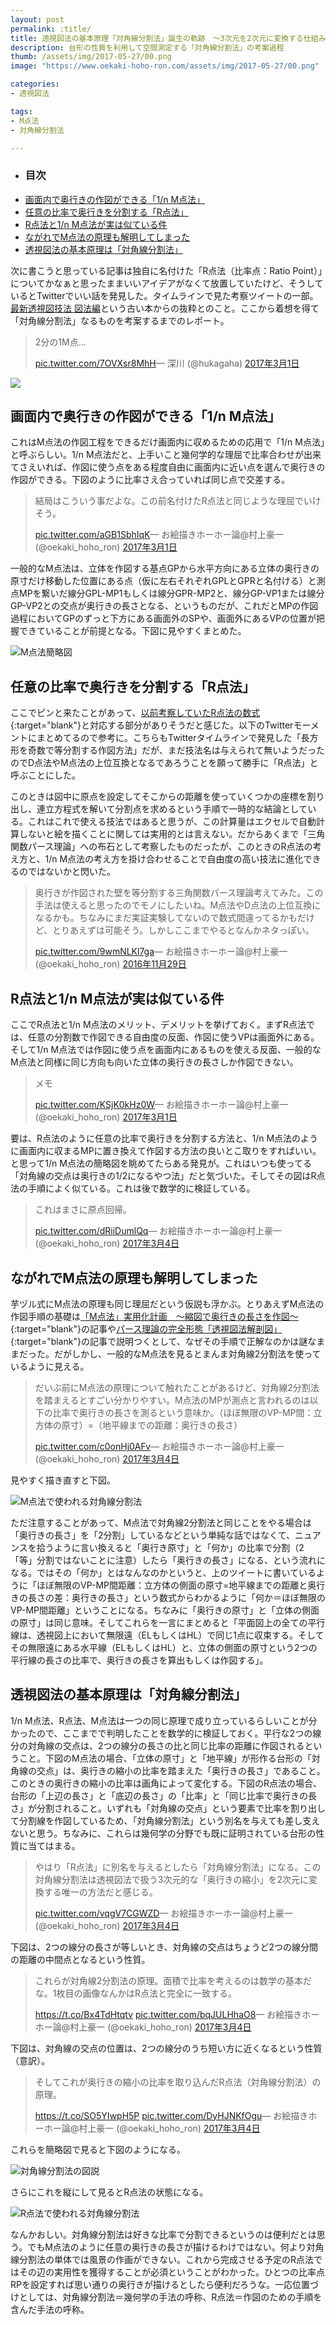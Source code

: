 ```yaml
---
layout: post
permalink: :title/
title: 透視図法の基本原理「対角線分割法」誕生の軌跡　〜3次元を2次元に変換する仕組み〜
description: 台形の性質を利用して空間測定する「対角線分割法」の考案過程
thumb: /assets/img/2017-05-27/00.png
image: "https://www.oekaki-hoho-ron.com/assets/img/2017-05-27/00.png"

categories:
- 透視図法

tags:
- M点法
- 対角線分割法

---
```


- ### 目次
- [画面内で奥行きの作図ができる「1/n M点法」](#画面内で奥行きの作図ができる1nm点法)
- [任意の比率で奥行きを分割する「R点法」](#任意の比率で奥行きを分割するr点法)
- [R点法と1/n M点法が実は似ている件](#r点法と1nm点法が実は似ている件)
- [ながれでM点法の原理も解明してしまった](#ながれでm点法の原理も解明してしまった)
- [透視図法の基本原理は「対角線分割法」](#透視図法の基本原理は対角線分割法)

次に書こうと思っている記事は独自に名付けた「R点法（比率点：Ratio Point）」についてかなぁと思ったままいいアイデアがなくて放置していたけど、そうしているとTwitterでいい話を発見した。タイムラインで見た考察ツイートの一部。<a target="blank" href="https://www.amazon.co.jp/gp/product/4782483015/ref=as_li_tl?ie=UTF8&camp=247&creative=1211&creativeASIN=4782483015&linkCode=as2&tag=koma5109-22&linkId=ce4415d33688d531da9e8a99806e9589">最新透視図技法 図法編</a>という古い本からの抜粋とのこと。ここから着想を得て「対角線分割法」なるものを考案するまでのレポート。

<blockquote class="twitter-tweet" data-lang="ja"><p lang="ja" dir="ltr">2分の1M点… </p><a href="https://t.co/7OVXsr8MhH">pic.twitter.com/7OVXsr8MhH</a>&mdash; 深川 (@hukagaha) <a href="https://twitter.com/hukagaha/status/836933539710971904">2017年3月1日</a></blockquote><script async src="//platform.twitter.com/widgets.js" charset="utf-8"></script>

<a target="blank"  href="https://www.amazon.co.jp/gp/product/4782483015/ref=as_li_tl?ie=UTF8&camp=247&creative=1211&creativeASIN=4782483015&linkCode=as2&tag=koma5109-22&linkId=f48e25618c61d7b5f4e83ad0a43aed45"><img border="0" src="//ws-fe.amazon-adsystem.com/widgets/q?_encoding=UTF8&MarketPlace=JP&ASIN=4782483015&ServiceVersion=20070822&ID=AsinImage&WS=1&Format=_SL250_&tag=koma5109-22" ></a><img src="//ir-jp.amazon-adsystem.com/e/ir?t=koma5109-22&l=am2&o=9&a=4782483015" width="1" height="1" border="0" alt="" style="border:none !important; margin:0px !important;" />

## 画面内で奥行きの作図ができる「1/n M点法」

これはM点法の作図工程をできるだけ画面内に収めるための応用で「1/n M点法」と呼ぶらしい。1/n M点法だと、上手いこと幾何学的な理屈で比率合わせが出来てさえいれば、作図に使う点をある程度自由に画面内に近い点を選んで奥行きの作図ができる。下図のように比率さえ合っていれば同じ点で交差する。

<blockquote class="twitter-tweet" data-conversation="none" data-lang="ja"><p lang="ja" dir="ltr">結局はこういう事だよな。この前名付けたR点法と同じような理屈でいけそう。</p> <a href="https://t.co/aGB1SbhIqK">pic.twitter.com/aGB1SbhIqK</a>&mdash; お絵描きホーホー論@村上豪一 (@oekaki_hoho_ron) <a href="https://twitter.com/oekaki_hoho_ron/status/837030109886328833">2017年3月1日</a></blockquote><script async src="//platform.twitter.com/widgets.js" charset="utf-8"></script>

一般的なM点法は、立体を作図する基点GPから水平方向にある立体の奥行きの原寸だけ移動した位置にある点（仮に左右それぞれGPLとGPRと名付ける）と測点MPを繋いだ線分GPL-MP1もしくは線分GPR-MP2と、線分GP-VP1または線分GP-VP2との交点が奥行きの長さとなる、というものだが、これだとMPの作図過程においてGPのずっと下方にある画面外のSPや、画面外にあるVPの位置が把握できていることが前提となる。下図に見やすくまとめた。

![M点法簡略図](/assets/img/2017-05-27/01.png)

## 任意の比率で奥行きを分割する「R点法」

ここでピンと来たことがあって、[以前考察していたR点法の数式](https://twitter.com/i/moments/928194252525379584){:target="blank"}と対応する部分がありそうだと感じた。以下のTwitterモーメントにまとめてるので参考に。こちらもTwitterタイムラインで発見した「長方形を奇数で等分割する作図方法」だが、まだ技法名は与えられて無いようだったのでD点法やM点法の上位互換となるであろうことを願って勝手に「R点法」と呼ぶことにした。

このときは図中に原点を設定してそこからの距離を使っていくつかの座標を割り出し、連立方程式を解いて分割点を求めるという手順で一時的な結論としている。これはこれで使える技法ではあると思うが、この計算量はエクセルで自動計算しないと絵を描くことに関しては実用的とは言えない。だからあくまで「三角関数パース理論」への布石として考察したものだったが、このときのR点法の考え方と、1/n M点法の考え方を掛け合わせることで自由度の高い技法に進化できるのではないかと閃いた。

<blockquote class="twitter-tweet" data-lang="ja"><p lang="ja" dir="ltr">奥行きが作図された壁を等分割する三角関数パース理論考えてみた。この手法は使えると思ったのでモノにしたいね。M点法やD点法の上位互換になるかも。ちなみにまだ実証実験してないので数式間違ってるかもだけど、とりあえずは可能そう。しかしここまでやるとなんかネタっぽい。</p> <a href="https://t.co/9wmNLKl7ga">pic.twitter.com/9wmNLKl7ga</a>&mdash; お絵描きホーホー論@村上豪一 (@oekaki_hoho_ron) <a href="https://twitter.com/oekaki_hoho_ron/status/803745254511775744">2016年11月29日</a></blockquote><script async src="//platform.twitter.com/widgets.js" charset="utf-8"></script>

## R点法と1/n M点法が実は似ている件

ここでR点法と1/n M点法のメリット、デメリットを挙げておく。まずR点法では、任意の分割数で作図できる自由度の反面、作図に使うVPは画面外にある。そして1/n M点法では作図に使う点を画面内にあるものを使える反面、一般的なM点法と同様に同じ方向も向いた立体の奥行きの長さしか作図できない。

<blockquote class="twitter-tweet" data-conversation="none" data-lang="ja"><p lang="ja" dir="ltr">メモ</p> <a href="https://t.co/KSjK0kHz0W">pic.twitter.com/KSjK0kHz0W</a>&mdash; お絵描きホーホー論@村上豪一 (@oekaki_hoho_ron) <a href="https://twitter.com/oekaki_hoho_ron/status/837035116459261952">2017年3月1日</a></blockquote><script async src="//platform.twitter.com/widgets.js" charset="utf-8"></script>

要は、R点法のように任意の比率で奥行きを分割する方法と、1/n M点法のように画面内に収まるMPに置き換えて作図する方法の良いとこ取りをすればいい。と思って1/n M点法の簡略図を眺めてたらある発見が。これはいつも使ってる「対角線の交点は奥行きの1/2になるやつ法」だと気づいた。そしてその図はR点法の手順によく似ている。これは後で数学的に検証している。

<blockquote class="twitter-tweet" data-conversation="none" data-lang="ja"><p lang="ja" dir="ltr">これはまさに原点回帰。</p> <a href="https://t.co/dRiiDumlQq">pic.twitter.com/dRiiDumlQq</a>&mdash; お絵描きホーホー論@村上豪一 (@oekaki_hoho_ron) <a href="https://twitter.com/oekaki_hoho_ron/status/837904469798998016">2017年3月4日</a></blockquote><script async src="//platform.twitter.com/widgets.js" charset="utf-8"></script>

## ながれでM点法の原理も解明してしまった

芋ヅル式にM点法の原理も同じ理屈だという仮説も浮かぶ。とりあえずM点法の作図手順の基礎は[「M点法」実用化計画　〜縮図で奥行きの長さを作図〜](/measuring-point-utilization-plan/index.html){:target="blank"}の記事や[パース理論の完全形態「透視図法解剖図」](/anatomical-chart-of-perspective/2.html){:target="blank"}の記事で説明つくとして、なぜその手順で正解なのかは謎なままだった。だがしかし、一般的なM点法を見るとまんま対角線2分割法を使っているように見える。

<blockquote class="twitter-tweet" data-conversation="none" data-lang="ja"><p lang="ja" dir="ltr">だいぶ前にM点法の原理について触れたことがあるけど、対角線2分割法を踏まえるとすごい分かりやすい。M点法のMPが測点と言われるのは以下の比率で奥行きの長さを測るという意味か。（ほぼ無限のVP-MP間：立方体の原寸）=（地平線までの距離：奥行きの長さ）</p> <a href="https://t.co/c0onHj0AFv">pic.twitter.com/c0onHj0AFv</a>&mdash; お絵描きホーホー論@村上豪一 (@oekaki_hoho_ron) <a href="https://twitter.com/oekaki_hoho_ron/status/837938230678831105">2017年3月4日</a></blockquote><script async src="//platform.twitter.com/widgets.js" charset="utf-8"></script>

見やすく描き直すと下図。

![M点法で使われる対角線分割法](/assets/img/2017-05-27/02.png)

ただ注意することがあって、M点法で対角線2分割法と同じことをやる場合は「奥行きの長さ」を「2分割」しているなどという単純な話ではなくて、ニュアンスを拾うように言い換えると「奥行き原寸」と「何か」の比率で分割（2「等」分割ではないことに注意）したら「奥行きの長さ」になる、という流れになる。ではその「何か」とはなんなのかというと、上のツイートに書いているように「ほぼ無限のVP-MP間距離：立方体の側面の原寸=地平線までの距離と奥行きの長さの差：奥行きの長さ」という数式からわかるように「何か＝ほぼ無限のVP-MP間距離」ということになる。ちなみに「奥行きの原寸」と「立体の側面の原寸」は同じ意味。そしてこれらを一言にまとめると「平面図上の全ての平行線は、透視図上において無限遠（ELもしくはHL）で同じ1点に収束する。そしてその無限遠にある水平線（ELもしくはHL）と、立体の側面の原寸という2つの平行線の長さの比率で、奥行きの長さを算出もしくは作図する」。

## 透視図法の基本原理は「対角線分割法」

1/n M点法、R点法、M点法は一つの同じ原理で成り立っているらしいことが分かったので、ここまでで判明したことを数学的に検証しておく。平行な2つの線分の対角線の交点は、2つの線分の長さの比と同じ比率の距離に作図されるということ。下図のM点法の場合、「立体の原寸」と「地平線」が形作る台形の「対角線の交点」は、奥行きの縮小の比率を踏まえた「奥行きの長さ」であること。このときの奥行きの縮小の比率は画角によって変化する。下図のR点法の場合、台形の「上辺の長さ」と「底辺の長さ」の「比率」と「同じ比率で奥行きの長さ」が分割されること。いずれも「対角線の交点」という要素で比率を割り出して分割線を作図しているため、「対角線分割法」という別名を与えても差し支えないと思う。ちなみに、これらは幾何学の分野でも既に証明されている台形の性質に当てはまる。　

<blockquote class="twitter-tweet" data-conversation="none" data-lang="ja"><p lang="ja" dir="ltr">やはり「R点法」に別名を与えるとしたら「対角線分割法」になる。この対角線分割法は透視図法で扱う3次元的な「奥行きの縮小」を2次元に変換する唯一の方法だと感じる。</p> <a href="https://t.co/vqgV7CGWZD">pic.twitter.com/vqgV7CGWZD</a>&mdash; お絵描きホーホー論@村上豪一 (@oekaki_hoho_ron) <a href="https://twitter.com/oekaki_hoho_ron/status/837962802358726656">2017年3月4日</a></blockquote><script async src="//platform.twitter.com/widgets.js" charset="utf-8"></script>

下図は、2つの線分の長さが等しいとき、対角線の交点はちょうど2つの線分間の距離の中間点となるという性質。

<blockquote class="twitter-tweet" data-conversation="none" data-lang="ja"><p lang="ja" dir="ltr">これらが対角線2分割法の原理。面積で比率を考えるのは数学の基本だな。1枚目の画像なんかはR点法と完全に一致する。</p><a href="https://t.co/Bx4TdHtqtv">https://t.co/Bx4TdHtqtv</a> <a href="https://t.co/bqJULHhaO8">pic.twitter.com/bqJULHhaO8</a>&mdash; お絵描きホーホー論@村上豪一 (@oekaki_hoho_ron) <a href="https://twitter.com/oekaki_hoho_ron/status/838007555494293504">2017年3月4日</a></blockquote><script async src="//platform.twitter.com/widgets.js" charset="utf-8"></script>

下図は、対角線の交点の位置は、2つの線分のうち短い方に近くなるという性質（意訳）。

<blockquote class="twitter-tweet" data-conversation="none" data-lang="ja"><p lang="ja" dir="ltr">そしてこれが奥行きの縮小の比率を取り込んだR点法（対角線分割法）の原理。</p> <a href="https://t.co/SO5YIwpH5P">https://t.co/SO5YIwpH5P</a> <a href="https://t.co/DyHJNKfOgu">pic.twitter.com/DyHJNKfOgu</a>&mdash; お絵描きホーホー論@村上豪一 (@oekaki_hoho_ron) <a href="https://twitter.com/oekaki_hoho_ron/status/838008246510067712">2017年3月4日</a></blockquote><script async src="//platform.twitter.com/widgets.js" charset="utf-8"></script>

これらを簡略図で見ると下図のようになる。

![対角線分割法の図説](/assets/img/2017-05-27/03.png)

さらにこれを縦にして見るとR点法の状態になる。

![R点法で使われる対角線分割法](/assets/img/2017-05-27/04.png)

なんかおしい。対角線分割法は好きな比率で分割できるというのは便利だとは思う。でもM点法のように任意の奥行きの長さが描けるわけではない。何より対角線分割法の単体では風景の作画ができない。これから完成させる予定のR点法ではその辺の実用性を獲得することが必須ということがわかった。ひとつの比率点RPを設定すれば思い通りの奥行きが描けるとしたら便利だろうな。一応位置づけとしては、対角線分割法＝幾何学の手法の呼称、R点法＝作図のための手順を含んだ手法の呼称。
